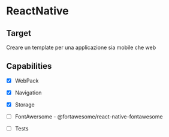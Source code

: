 # ReactNative

## Target
Creare un template per una applicazione sia mobile che web

## Capabilities

- [x] WebPack
- [x] Navigation
- [x] Storage
- [ ] FontAwersome - @fortawesome/react-native-fontawesome
- [ ] Tests


